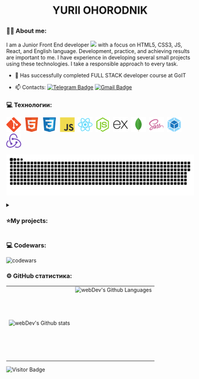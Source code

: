   # <p align="center"> YURII OHORODNIK<p/> 
### :man_technologist: About me:
I am a Junior Front End developer <img src="https://media.giphy.com/media/WUlplcMpOCEmTGBtBW/giphy.gif" width="30px"> with a focus on HTML5, CSS3, JS, React,
and English language. Development, practice, and achieving results are
important to me. I have experience in developing several small projects using
these technologies. I take a responsible approach to every task.

- :seedling: Has successfully completed FULL STACK developer course at GoIT


- :mailbox: Contacts: [![Telegram Badge](https://img.shields.io/badge/-Ohorodnik-blue?style=flat&logo=Telegram&logoColor=white)](https://t.me/Ogorrodnik) [![Gmail Badge](https://img.shields.io/badge/-Gmail-red?style=flat&logo=Gmail&logoColor=white)](mailto:yriyelektric@gmail.com)


### 💻 Технологии:

<div>
  <img src="https://github.com/devicons/devicon/blob/master/icons/git/git-original.svg" title="git" alt="git" width="40" height="40"/>&nbsp
  <img src="https://github.com/devicons/devicon/blob/master/icons/html5/html5-original.svg" title="html5" alt="html5" width="40" height="40"/>&nbsp
  <img src="https://github.com/devicons/devicon/blob/master/icons/css3/css3-original.svg" title="css" alt="css" width="40" height="40"/>&nbsp
  <img src="https://github.com/devicons/devicon/blob/master/icons/javascript/javascript-original.svg" title="javascript" alt="javascript" width="40" height="40"/>&nbsp
  <img src="https://github.com/devicons/devicon/blob/master/icons/react/react-original.svg" title="reactjs" alt="reactjs" width="40" height="40"/>&nbsp
  <img src="https://github.com/devicons/devicon/blob/master/icons/nodejs/nodejs-original.svg" title="nodejs" alt="nodejs" width="40" height="40"/>&nbsp
  <img src="https://github.com/devicons/devicon/blob/master/icons/express/express-original.svg" title="express" alt="express" width="40" height="40"/>&nbsp
  <img src="https://github.com/devicons/devicon/blob/master/icons/mongodb/mongodb-original.svg" title="mongodb" alt="mongodb" width="40" height="40"/>&nbsp
  <img src="https://github.com/devicons/devicon/blob/master/icons/sass/sass-original.svg" title="sass/scss" alt="sass/scss" width="40" height="40"/>&nbsp;
  <img src="https://github.com/devicons/devicon/blob/master/icons/webpack/webpack-original.svg" title="webpack" alt="webpack" width="40" height="40"/>&nbsp;
   <img src="https://github.com/devicons/devicon/blob/master/icons/redux/redux-original.svg" title="redux" alt="redux" width="40" height="40"/>&nbsp; 
</div>

<p align="center">
 <img width="600" src="assets/github-snake.svg" alt="snake"/>
</p>


<details align="left">
  <summary><h3><b>⭐My projects:</b></h2></summary>
<ul>
  <li>
<b><a href="https://khailoandrey.github.io/final-project-frontend/" target="_blank" rel="noreferrer">Chut</a> :</b>
<ul>
<li><a href="https://github.com/yriy-ogorodnik/socket-server" target="_blank" rel="noreferrer">Backend</a> [Node.js, Express.js, Socket.IO]  </li>
<li><a href="https://github.com/yriy-ogorodnik/socket-client" target="_blank" rel="noreferrer">Frontend</a> [HTML, CSS, React] <a href="https://sparkly-nasturtium-7a1cd2.netlify.app/" target="_blank" rel="noreferrer"></a></li>
</ul> 
</li>
  
<li>
<b><a href="https://khailoandrey.github.io/final-project-frontend/" target="_blank" rel="noreferrer">Your Pet</a> (team project):</b>
<ul>
<li><a href="https://github.com/TaitanB/final-project-backend" target="_blank" rel="noreferrer">Backend</a> [Node.js, Express.js, MongoDB, Cloudinary, Swagger] <a href="https://final-project-backend-4o0r.onrender.com/api-docs/#/" target="_blank" rel="noreferrer">api-docs</a> </li>
<li><a href="https://github.com/KhailoAndrey/final-project-frontend" target="_blank" rel="noreferrer">Frontend</a> [HTML, CSS, styled-components, React, Redux.js/toolkit]</li>
</ul> 
</li>

<li>
<b><a href="https://github.com/yriy-ogorodnik/goit-react-hw-05-movies" target="_blank" rel="noreferrer">Movies</a> </b>[HTML, module.css, React] <a href="https://yriy-ogorodnik.github.io/goit-react-hw-05-movies" target="_blank" rel="noreferrer">link</a>
</li>

<li>
<b><a href="https://dimakhukr.github.io/project_13_js/" target="_blank" rel="noreferrer">News</a> (team project) </b>[HTML, CSS, JS] <a href="https://github.com/DimaKhUkr/project_13_js" target="_blank" rel="noreferrer">link</a>
</li>
<li>
<b><a href="https://khailoandrey.github.io/Project_13/" target="_blank" rel="noreferrer">Shop for gamers</a> (team project) </b>[HTML, SCSS, JS] <a href="https://github.com/KhailoAndrey/Project_13" target="_blank" rel="noreferrer">link</a>
</li>
<li>
<b><a href="https://github.com/yriy-ogorodnik/goit-markup-hw-08" target="_blank" rel="noreferrer">Web Studio</a> </b>[HTML, SCSS, JS] <a href="https://yriy-ogorodnik.github.io/goit-markup-hw-08/" target="_blank" rel="noreferrer">link</a>
</li>
<li>
<b><a href="https://github.com/yriy-ogorodnik/relvise" target="_blank" rel="noreferrer">relvise</a> </b> [HTML, CSS] <a href="https://yriy-ogorodnik.github.io/relvise/" target="_blank" rel="noreferrer">link</a>
</li>
<li>
<b><a href="https://github.com/yriy-ogorodnik/John" target="_blank" rel="noreferrer">John</a> </b> [HTML, CSS] <a href="https://yriy-ogorodnik.github.io/John/" target="_blank" rel="noreferrer">link</a>
</li>
<li>
<b><a href="https://github.com/yriy-ogorodnik/burning_men" target="_blank" rel="noreferrer">burning_men</a> </b> [HTML, CSS] <a href="https://yriy-ogorodnik.github.io/burning_men/" target="_blank" rel="noreferrer">link</a>
</li>
<li>
<b><a href="https://github.com/yriy-ogorodnik/GoCorona" target="_blank" rel="noreferrer">GoCorona</a> </b> [HTML, CSS] <a href="https://yriy-ogorodnik.github.io/GoCorona/" target="_blank" rel="noreferrer">link</a>
</li>
<li>
<b><a href="https://github.com/yriy-ogorodnik/firs_projekt" target="_blank" rel="noreferrer">Bike</a> </b>[HTML, SCSS, JS] <a href="https://yriy-ogorodnik.github.io/firs_projekt/" target="_blank" rel="noreferrer">link</a>
</li>
</ul>
</details>

### 💻 Codewars:

![codewars](https://www.codewars.com/users/yriy-ogorodnik/badges/large)

### ⚙️ GitHub статистика:

<table>
  <tr>
    <td>
      <img align="left" src="http://github-readme-streak-stats.herokuapp.com?user=yriy-ogorodnik&theme=dark&background=000000" alt="webDev's Github stats" />
    </td>
    <td>
      <img height="195px" align="right" alt="webDev's Github Languages" src="https://github-readme-stats-sigma-five.vercel.app/api/top-langs/?username=yriy-ogorodnik&layout=compact&theme=vision-friendly-dark" />
    </td>
  </tr>
</table>

![Visitor Badge](https://visitor-badge.laobi.icu/badge?page_id=yriy-ogorodnik)
